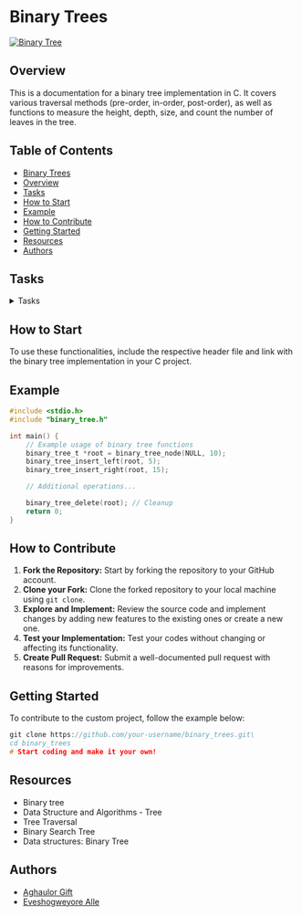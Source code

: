 # Binary Trees

[![Binary Tree](https://www.geeksforgeeks.org/wp-content/uploads/binary-tree-to-DLL.png)](https://www.geeksforgeeks.org/wp-content/uploads/binary-tree-to-DLL.png)

## Overview
This is a documentation for a binary tree implementation in C. It covers various traversal methods (pre-order, in-order, post-order), as well as functions to measure the height, depth, size, and count the number of leaves in the tree.

## Table of Contents
- [Binary Trees](#Binary_trees)
- [Overview](#Overview)
- [Tasks](#Tasks)
- [How to Start](#How_to_start)
- [Example](#Example)
- [How to Contribute](#How_to_Contribute)
- [Getting Started](#Getting_Started)
- [Resources](#Resources)
- [Authors](#Authors)

## Tasks
<details>
  <summary>Tasks</summary>

| Task | Description | Prototype | Parameters | Returns |
|------|-------------|-----------|------------|---------|
| **1. New Node** | Write a function that creates a binary tree node. | `binary_tree_t *binary_tree_node(binary_tree_t *parent, int value);` | `parent`: Pointer to the parent node of the node to create. `value`: Value to put in the new node. | A pointer to the new node, or NULL on failure. |
| **2. Insert Left** | Write a function that inserts a node as the left-child of another node. | `binary_tree_t *binary_tree_insert_left(binary_tree_t *parent, int value);` | `parent`: Pointer to the node to insert the left-child in. `value`: Value to store in the new node. | A pointer to the created node, or NULL on failure or if parent is NULL. |
| **3. Insert Right** | Write a function that inserts a node as the right-child of another node. | `binary_tree_t *binary_tree_insert_right(binary_tree_t *parent, int value);` | `parent`: Pointer to the node to insert the right-child in. `value`: Value to store in the new node. | A pointer to the created node, or NULL on failure or if parent is NULL. |
| **4. Delete** | Write a function that deletes an entire binary tree. | `void binary_tree_delete(binary_tree_t *tree);` | `tree`: Pointer to the root node of the tree to delete. | Void. |
| **5. Is Leaf** | Write a function that checks if a node is a leaf. | `int binary_tree_is_leaf(const binary_tree_t *node);` | `node`: Pointer to the node to check. | 1 if node is a leaf, otherwise 0. If node is NULL, return 0. |
| **6. Is Root** | Write a function that checks if a given node is a root. | `int binary_tree_is_root(const binary_tree_t *node);` | `node`: Pointer to the node to check. | 1 if node is a root, otherwise 0. If node is NULL, return 0. |
| **7. Pre-order Traversal** | Write a function that goes through a binary tree using pre-order traversal. | `void binary_tree_preorder(const binary_tree_t *tree, void (*func)(int));` | `tree`: Pointer to the root node of the tree to traverse. `func`: Pointer to a function to call for each node. | Void. If tree or func is NULL, do nothing. |
| **8. In-order Traversal** | Write a function that goes through a binary tree using in-order traversal. | `void binary_tree_inorder(const binary_tree_t *tree, void (*func)(int));` | `tree`: Pointer to the root node of the tree to traverse. `func`: Pointer to a function to call for each node. | Void. If tree or func is NULL, do nothing. |
| **9. Post-order Traversal** | Write a function that goes through a binary tree using post-order traversal. | `void binary_tree_postorder(const binary_tree_t *tree, void (*func)(int));` | `tree`: Pointer to the root node of the tree to traverse. `func`: Pointer to a function to call for each node. | Void. If tree or func is NULL, do nothing. |
| **10. Height** | Write a function that measures the height of a binary tree. | `size_t binary_tree_height(const binary_tree_t *tree);` | `tree`: Pointer to the root node of the tree to measure the height. | The height of the tree. If tree is NULL, return 0. |
| **11. Depth** | Write a function that measures the depth of a node in a binary tree. | `size_t binary_tree_depth(const binary_tree_t *tree);` | `tree`: Pointer to the node to measure the depth. | The depth of the node. If tree is NULL, return 0. |
| **12. Size** | Write a function that measures the size of a binary tree. | `size_t binary_tree_size(const binary_tree_t *tree);` | `tree`: Pointer to the root node of the tree to measure the size. | The size of the tree. If tree is NULL, the function must return 0. |
| **13. Leaves** | Write a function that counts the leaves in a binary tree. | `size_t binary_tree_leaves(const binary_tree_t *tree);` | `tree`: Pointer to the root node of the tree to count the number of leaves. | The number of leaves in the tree. If tree is NULL, the function must return 0. A NULL pointer is not a leaf. |
</details>
  
## How to Start
To use these functionalities, include the respective header file and link with the binary tree implementation in your C project.

## Example
```c
#include <stdio.h>
#include "binary_tree.h"

int main() {
    // Example usage of binary tree functions
    binary_tree_t *root = binary_tree_node(NULL, 10);
    binary_tree_insert_left(root, 5);
    binary_tree_insert_right(root, 15);

    // Additional operations...

    binary_tree_delete(root); // Cleanup
    return 0;
}
```
## How to Contribute
1. **Fork the Repository:** Start by forking the repository to your GitHub account.
2. **Clone your Fork:** Clone the forked repository to your local machine using `git clone`.
3. **Explore and Implement:** Review the source code and implement changes by adding new features to the existing ones or create a new one.
4. **Test your Implementation:** Test your codes without changing or affecting its functionality.
5. **Create Pull Request:** Submit a well-documented pull request with reasons for improvements.

## Getting Started

To contribute to the custom project, follow the example below:

```c
git clone https://github.com/your-username/binary_trees.git\
cd binary_trees
# Start coding and make it your own!
```
## Resources
- Binary tree
- Data Structure and Algorithms - Tree
- Tree Traversal
- Binary Search Tree
- Data structures: Binary Tree

## Authors
- [Aghaulor Gift](aghaulor.gift@gmail.com)
- [Eveshogweyore Alle](alleeveshogweyore@gmail.com)
